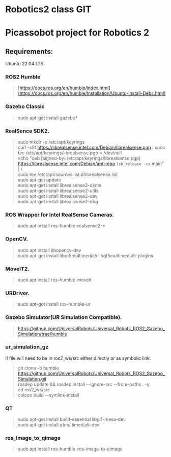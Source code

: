 # Robotics2 class GIT

# Picassobot project for Robotics 2

## Requirements:
Ubuntu 22.04 LTS
### ROS2 Humble
> [https://docs.ros.org/en/humble/index.html](https://docs.ros.org/en/humble/Installation/Ubuntu-Install-Debs.html) <br/> 

### Gazebo Classic
> sudo apt-get install gazebo* <br/> 

### RealSence SDK2.
> sudo mkdir -p /etc/apt/keyrings <br/> 
> curl -sSf https://librealsense.intel.com/Debian/librealsense.pgp | sudo tee /etc/apt/keyrings/librealsense.pgp > /dev/null <br/> 
> echo "deb [signed-by=/etc/apt/keyrings/librealsense.pgp] https://librealsense.intel.com/Debian/apt-repo `lsb_release -cs` main" | \ <br/> 
> sudo tee /etc/apt/sources.list.d/librealsense.list <br/> 
> sudo apt-get update <br/> 
> sudo apt-get install librealsense2-dkms <br/> 
> sudo apt-get install librealsense2-utils <br/> 
> sudo apt-get install librealsense2-dev <br/> 
> sudo apt-get install librealsense2-dbg <br/> 

### ROS Wrapper for Intel RealSense Cameras.
> sudo apt install ros-humble-realsense2-* <br/> 

### OpenCV.
> sudo apt install libopencv-dev <br/>
> sudo apt-get install libqt5multimedia5 libqt5multimedia5-plugins

### MoveIT2.
> sudo apt install ros-humble-moveit <br/> 

### URDriver.
> sudo apt-get install ros-humble-ur <br/> 

### Gazebo Simulator(UR Simulation Compatible).
> https://github.com/UniversalRobots/Universal_Robots_ROS2_Gazebo_Simulation/tree/humble <br/> 

### ur_simulation_gz
!! file will need to be in ros2_ws/src either directly or as symbolic link. <br/> 
> git clone -b humble https://github.com/UniversalRobots/Universal_Robots_ROS2_Gazebo_Simulation.git <br/> 
> rosdep update && rosdep install --ignore-src --from-paths . -y <br/> 
> cd ros2_ws/src <br/> 
> colcon build --symlink-install <br/> 

### QT
> sudo apt-get install build-essential libgl1-mesa-dev <br/>
> sudo apt-get install qtmultimedia5-dev <br/>

### ros_image_to_qimage
> sudo apt install ros-humble-ros-image-to-qimage <br/> 
